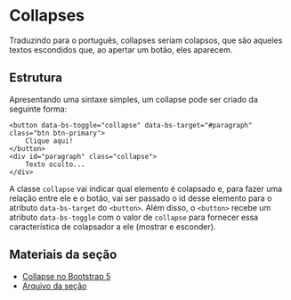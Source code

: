 # Collapses

Traduzindo para o português, collapses seriam colapsos, que são aqueles textos escondidos que, ao apertar um botão, eles aparecem.

## Estrutura

Apresentando uma sintaxe simples, um collapse pode ser criado da seguinte forma:

```
<button data-bs-toggle="collapse" data-bs-target="#paragraph" class="btn btn-primary">
    Clique aqui!
</button>
<div id="paragraph" class="collapse">
    Texto oculto...
</div>
```

A classe `collapse` vai indicar qual elemento é colapsado e, para fazer uma relação entre ele e o botão, vai ser passado o id desse elemento para o atributo `data-bs-target` do `<button>`. Além disso, o `<button>` recebe um atributo `data-bs-toggle` com o valor de `collapse` para fornecer essa característica de colapsador a ele (mostrar e esconder).

## Materiais da seção

- <a href="https://www.w3schools.com/bootstrap5/bootstrap_collapse.php">Collapse no Bootstrap 5</a>
- <a href="./collapse.html">Arquivo da seção</a>